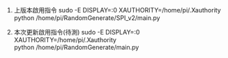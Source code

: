 1. 上版本啟用指令
sudo -E DISPLAY=:0 XAUTHORITY=/home/pi/.Xauthority \
     python /home/pi/RandomGenerate/SPI_v2/main.py

2. 本次更新啟用指令(待測)
sudo -E DISPLAY=:0 XAUTHORITY=/home/pi/.Xauthority \
     python /home/pi/RandomGenerate/main.py